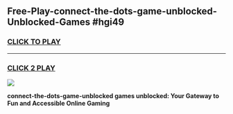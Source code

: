 
## Free-Play-connect-the-dots-game-unblocked-Unblocked-Games #hgi49
<h3>
<a href="https://news.freeplayer.one?title=connect-the-dots-game-unblocked&ref=8M">CLICK TO PLAY</a></h3>
<hr>

<h3>
<a href="https://news.freeplayer.one?title=connect-the-dots-game-unblocked&ref=8M">CLICK 2 PLAY</a>
  
</h3>

<a href="https://news.freeplayer.one?title=connect-the-dots-game-unblocked&ref=8M"><img src="https://clearcache.store/games.png"></a>


**connect-the-dots-game-unblocked games unblocked: Your Gateway to Fun and Accessible Online Gaming**
